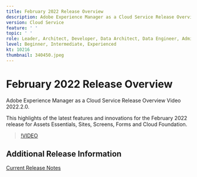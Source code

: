 ```yaml
---
title: February 2022 Release Overview
description: Adobe Experience Manager as a Cloud Service Release Overview Video 2022.2.0.
version: Cloud Service
feature: ' '
topic: ' '
role: Leader, Architect, Developer, Data Architect, Data Engineer, Admin, User
level: Beginner, Intermediate, Experienced
kt: 10216
thumbnail: 340450.jpeg
---
```


# February 2022 Release Overview

Adobe Experience Manager as a Cloud Service Release Overview Video 2022.2.0.

This highlights of the latest features and innovations for the February 2022 release for Assets Essentials, Sites, Screens, Forms and Cloud Foundation.

>[!VIDEO](https://video.tv.adobe.com/v/340450/?quality=12&learn=on)

## Additional Release Information

[Current Release Notes](https://experienceleague.adobe.com/docs/experience-manager-cloud-service/content/release-notes/home.html)
